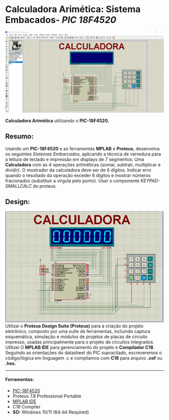 # Calculadora Arimética: Sistema Embacados- _PIC 18F4520_

![DEMO](https://github.com/jbrun0r/Calculadora-Aritm-tica-PIC-18F4520/blob/main/CALCULADORA.gif?raw=true)

**Calculadora Arimética** utilizando o **PIC-18F4520.**

## Resumo:
Usando um **PIC-18F4520** e as ferramentas **MPLAB** e **Proteus**, desenvolva
os seguintes _Sistemas Embarcados_, aplicando a técnica de varredura
para a leitura de teclado e impressão em displays de 7 segmentos: Uma **Calculadora** com as 4 operações aritméticas (somar,
subtrair, multiplicar e dividir). O mostrador da calculadora
deve ser de 6 dígitos. Indicar erro quando o resultado da
operação exceder 6 dígitos e mostrar números fracionados
(substituir a vírgula pelo ponto). Usar o componente
_KEYPAD-SMALLCALC_ do proteus.

## Design:

![fundo](https://github.com/jbrun0r/Calculadora-Aritm-tica-PIC-18F4520/blob/main/CALC.png?raw=true)
Utilizei o **Proteus Design Suite (Proteus)** para a criação do projeto eletrônico, composto por uma suíte de ferramentas, incluindo captura esquemática, simulação e módulos de projetos de placas de circuito impresso, usadas principalmente para o projeto de circuitos integrados. Utilizei O **MPLAB IDE** para gerenciamento do projeto e **Compilador C18**.\
Seguindo as orientações do datasheet do PIC supracitado, escreveremos o código/lógica em linguagem .c e compilamos com **C18** para arquivo **.cof** ou **.hex.**
___

#### Ferramentas:

* [PIC-18F4520](https://ww1.microchip.com/downloads/en/DeviceDoc/39631E.pdf)
* Proteus 7.8 Professional Portable
* [MPLAB IDE](https://www.microchip.com/en-us/tools-resources/archives/mplab-ecosystem)
* C18 Compiler
* **SO:** Windows 10/11 (64-bit Required)

